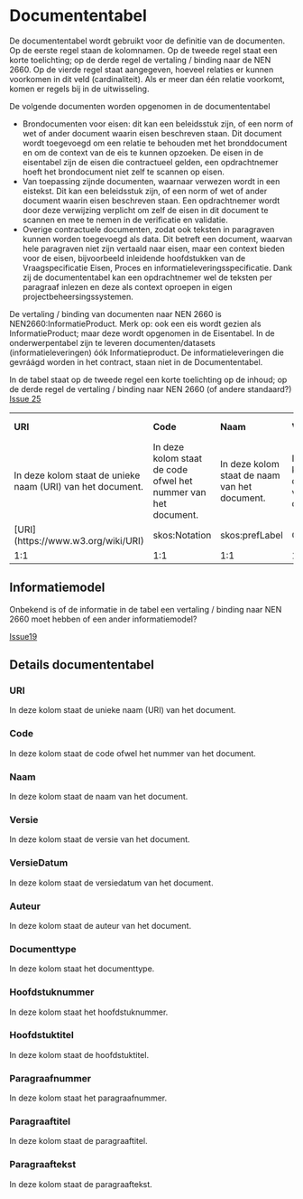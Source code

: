 # Documententabel
De documententabel wordt gebruikt voor de definitie van de documenten. Op de eerste regel staan de kolomnamen. Op de tweede regel staat een korte toelichting; op de derde regel de vertaling / binding naar de NEN 2660. Op de vierde regel staat aangegeven, hoeveel relaties er kunnen voorkomen in dit veld (cardinaliteit). Als er meer dan één relatie voorkomt, komen er regels bij in de uitwisseling.

De volgende documenten worden opgenomen in de documententabel

* Brondocumenten voor eisen: dit kan een beleidsstuk zijn, of een norm of wet of ander document waarin eisen beschreven staan. Dit document wordt toegevoegd om een relatie te behouden met het bronddocument en om de context van de eis te kunnen opzoeken. De eisen in de eisentabel zijn de eisen die contractueel gelden, een opdrachtnemer hoeft het brondocument niet zelf te scannen op eisen.
* Van toepassing zijnde documenten, waarnaar verwezen wordt in een eistekst. Dit kan een beleidsstuk zijn, of een norm of wet of ander document waarin eisen beschreven staan. Een opdrachtnemer wordt door deze verwijzing verplicht om zelf de eisen in dit document te scannen en mee te nemen in de verificatie en validatie.
* Overige contractuele documenten, zodat ook teksten in paragraven kunnen worden toegevoegd als data. Dit betreft een document, waarvan hele paragraven niet zijn vertaald naar eisen, maar een context bieden voor de eisen, bijvoorbeeld inleidende hoofdstukken van de Vraagspecificatie Eisen, Proces en informatieleveringsspecificatie. Dank zij de documententabel kan een opdrachtnemer wel de teksten per paragraaf inlezen en deze als context oproepen in eigen projectbeheersingssystemen.

De vertaling / binding van documenten naar NEN 2660 is NEN2660:InformatieProduct. Merk op: ook een eis wordt gezien als InformatieProduct; maar deze wordt opgenomen in de Eisentabel. In de onderwerpentabel zijn te leveren documenten/datasets (informatieleveringen) óók Informatieproduct. De informatieleveringen die gevráágd worden in het contract, staan niet in de Documententabel.

In de tabel staat op de tweede regel een korte toelichting op de inhoud; op de derde regel de vertaling / binding naar NEN 2660 (of andere standaard?)
[Issue 25](https://github.com/bimloket/COINS-3.0-Contract-als-data/issues/25)

<table class="wikitable" style="text-align:left; valign:top">
<tr>
<th> URI
</th>
<th> Code
</th>
<th> Naam
</th>
<th> Versie
</th>
<th> VersieDatum
</th>
<th> Auteur
</th>
<th> Type document
</th>
<th> Hoofdstuknummer
</th>
<th> Hoofdstuktitel
</th>
<th> Paragraafnummer
</th>
<th> Paragraaftitel
</th>
<th> Paragraaf tekst
</th></tr>
<tr>
<td> In deze kolom staat de unieke naam (URI) van het document. </td>
<td> In deze kolom staat de code ofwel het nummer van het document. </td>
<td> In deze kolom staat de naam van het document. </td>
<td> In deze kolom staat de versie van het document. </td>
<td> In deze kolom staat de versiedatum van het document. </td>
<td> In deze kolom staat de auteur van het document. </td>
<td> In deze kolom staat het documenttype. </td>
<td> In deze kolom staat het hoofdstuknummer. </td>
<td> In deze kolom staat de hoofdstuktitel. </td>
<td> In deze kolom staat het paragraafnummer. </td>
<td> In deze kolom staat de paragraaftitel. </td>
<td> In deze kolom staat de paragraaftekst. </td>
</td></tr>
<tr>
<td> [URI](https://www.w3.org/wiki/URI) </td>
<td> skos:Notation </td>
<td> skos:prefLabel </td>
<td> ONBEKEND </td>
<td> ONBEKEND </td>
<td> rdfs:Class </td>
<td> ONBEKEND </td>
<td> ONBEKEND </td>
<td> ONBEKEND </td>
<td> ONBEKEND </td>
<td> ONBEKEND </td>
<td> ONBEKEND </td>
</td></tr>
<tr>
<td> 1:1 </td>
<td> 1:1 </td>
<td> 1:1 </td>
<td> 1:1 </td>
<td> 1:1 </td>
<td> 1:n </td>
<td> 1:1 </td>
<td> 1:1 </td>
<td> 1:1 </td>
<td> 1:1 </td>
<td> 1:1 </td>
<td> 1:1 </td>
</td></tr>
</table>


## Informatiemodel

Onbekend is of de informatie in de tabel een vertaling / binding naar NEN 2660 moet hebben of een ander informatiemodel?

[Issue19](https://github.com/bimloket/COINS-3.0-Contract-als-data/issues/19)

## Details documententabel


### URI
In deze kolom staat de unieke naam (URI) van het document.


### Code
In deze kolom staat de code ofwel het nummer van het document.


### Naam
In deze kolom staat de naam van het document. 


### Versie
In deze kolom staat de versie van het document.


### VersieDatum
In deze kolom staat de versiedatum van het document.


### Auteur
In deze kolom staat de auteur van het document.


### Documenttype
In deze kolom staat het documenttype.


### Hoofdstuknummer
In deze kolom staat het hoofdstuknummer.


### Hoofdstuktitel
In deze kolom staat de hoofdstuktitel.


### Paragraafnummer
In deze kolom staat het paragraafnummer. 



### Paragraaftitel
In deze kolom staat de paragraaftitel.



### Paragraaftekst
In deze kolom staat de paragraaftekst.





